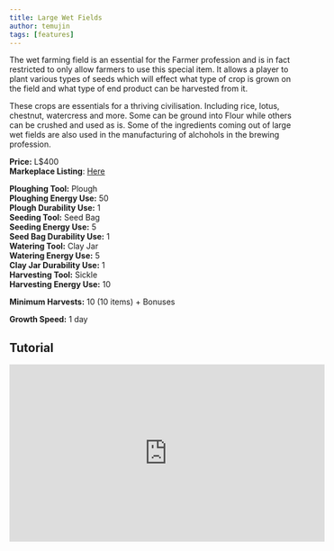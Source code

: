 ```yaml
---
title: Large Wet Fields
author: temujin
tags: [features]
---
```

The wet farming field is an essential for the Farmer profession and is in fact restricted to only allow farmers to use this special item. It allows a player to plant various types of seeds which will effect what type of crop is grown on the field and what type of end product can be harvested from it. 

These crops are essentials for a thriving civilisation. Including rice, lotus, chestnut, watercress and more. Some can be ground into Flour while others can be crushed and used as is. Some of the ingredients coming out of large wet fields are also used in the manufacturing of alchohols in the brewing profession.

**Price:** L$400<br>
**Markeplace Listing**: [Here](https://marketplace.secondlife.com/p/SLC-Farmables-Large-Wet-Field/23032292)<br>

**Ploughing Tool:** Plough<br>
**Ploughing Energy Use:** 50<br>
**Plough Durability Use:** 1<br>
**Seeding Tool:** Seed Bag<br>
**Seeding Energy Use:** 5<br>
**Seed Bag Durability Use:** 1<br>
**Watering Tool:** Clay Jar<br>
**Watering Energy Use:** 5<br>
**Clay Jar Durability Use:** 1<br>
**Harvesting Tool:** Sickle<br>
**Harvesting Energy Use:** 10<br>

**Minimum Harvests:** 10 (10 items) + Bonuses<br>

**Growth Speed:** 1 day

## Tutorial
<iframe width="560" height="315" src="https://www.youtube.com/embed/9ZZKbNBY3j8" title="YouTube video player" frameborder="0" allow="accelerometer; autoplay; clipboard-write; encrypted-media; gyroscope; picture-in-picture" allowfullscreen></iframe>

